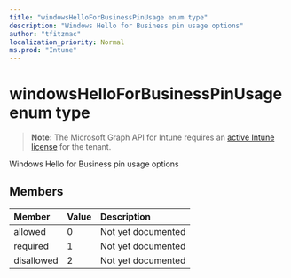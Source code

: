 ```yaml
---
title: "windowsHelloForBusinessPinUsage enum type"
description: "Windows Hello for Business pin usage options"
author: "tfitzmac"
localization_priority: Normal
ms.prod: "Intune"
---
```


# windowsHelloForBusinessPinUsage enum type

> **Note:** The Microsoft Graph API for Intune requires an [active Intune license](https://go.microsoft.com/fwlink/?linkid=839381) for the tenant.

Windows Hello for Business pin usage options

## Members
|Member|Value|Description|
|:---|:---|:---|
|allowed|0|Not yet documented|
|required|1|Not yet documented|
|disallowed|2|Not yet documented|



